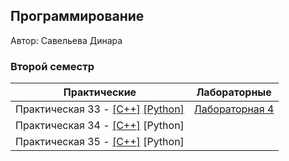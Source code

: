 ## Программирование

Автор: Савельева Динара

### Второй семестр

| Практические | Лабораторные |
| ------------ | ------------ |
| Практическая 33 - [[C++]](./Practice/33/c++/) [[Python]](./Practice/33/Python/) | [Лабораторная 4](./Lab/04/README.md) |
| Практическая 34 - [[C++]](./Practice/34/C++/) [Python] | |
| Практическая 35 - [[C++]](./Practice/35/C++/) [Python] | |